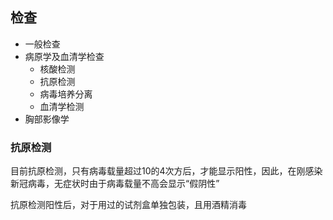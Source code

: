 ## 检查

- 一般检查
- 病原学及血清学检查
  - 核酸检测
  - 抗原检测
  - 病毒培养分离
  - 血清学检测
- 胸部影像学

### 抗原检测

目前抗原检测，只有病毒载量超过10的4次方后，才能显示阳性，因此，在刚感染新冠病毒，无症状时由于病毒载量不高会显示“假阴性”

抗原检测阳性后，对于用过的试剂盒单独包装，且用酒精消毒
